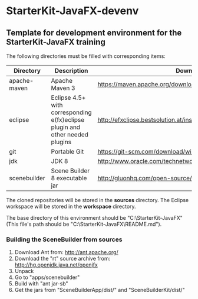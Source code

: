 # StarterKit-JavaFX-devenv

## Template for development environment for the StarterKit-JavaFX training

The following directories must be filled with corresponding items:

Directory | Description | Download site
--------- | ----------- | -------------
apache-maven | Apache Maven 3 | https://maven.apache.org/download.cgi
eclipse | Eclipse 4.5+ with corresponding e(fx)eclipse plugin and other needed plugins | http://efxclipse.bestsolution.at/install.html
git | Portable Git | https://git-scm.com/download/win
jdk | JDK 8 | http://www.oracle.com/technetwork/java/javase/downloads/index.html
scenebuilder | Scene Builder 8 executable jar | http://gluonhq.com/open-source/scene-builder/

The cloned repositories will be stored in the **sources** directory. The Eclipse workspace will be stored in the **workspace** directory.

The base directory of this environment should be "C:\StarterKit-JavaFX" (This file's path should be "C:\StarterKit-JavaFX\README.md").

### Building the SceneBuilder from sources

1. Download Ant from: http://ant.apache.org/
2. Download the "rt" source archive from: http://hg.openjdk.java.net/openjfx
3. Unpack
4. Go to "apps/scenebuilder"
5. Build with "ant jar-sb"
6. Get the jars from "SceneBuilderApp/dist/" and "SceneBuilderKit/dist/"
